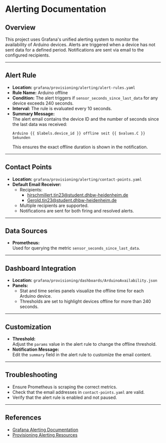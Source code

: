 # Alerting Documentation

## Overview

This project uses Grafana's unified alerting system to monitor the availability of Arduino devices. Alerts are triggered when a device has not sent data for a defined period. Notifications are sent via email to the configured recipients.

---

## Alert Rule

- **Location:** `grafana/provisioning/alerting/alert-rules.yaml`
- **Rule Name:** Arduino offline
- **Condition:** The alert triggers if `sensor_seconds_since_last_data` for any device exceeds 240 seconds.
- **Interval:** The rule is evaluated every 10 seconds.
- **Summary Message:**  
  The alert email contains the device ID and the number of seconds since the last data was received:
  ```
  Arduino {{ $labels.device_id }} offline seit {{ $values.C }} Sekunden
  ```
  This ensures the exact offline duration is shown in the notification.

---

## Contact Points

- **Location:** `grafana/provisioning/alerting/contact-points.yaml`
- **Default Email Receiver:**  
  - Recipients:  
    - hirschmillert.tin23@student.dhbw-heidenheim.de  
    - Gerold.tin23@student.dhbw-heidenheim.de
  - Multiple recipients are supported.
  - Notifications are sent for both firing and resolved alerts.

---

## Data Sources

- **Prometheus:**  
  Used for querying the metric `sensor_seconds_since_last_data`.

---

## Dashboard Integration

- **Location:** `grafana/provisioning/dashboards/ArduinoAvailability.json`
- **Panels:**  
  - Stat and time series panels visualize the offline time for each Arduino device.
  - Thresholds are set to highlight devices offline for more than 240 seconds.

---

## Customization

- **Threshold:**  
  Adjust the `params` value in the alert rule to change the offline threshold.
- **Notification Message:**  
  Edit the `summary` field in the alert rule to customize the email content.

---

## Troubleshooting

- Ensure Prometheus is scraping the correct metrics.
- Check that the email addresses in `contact-points.yaml` are valid.
- Verify that the alert rule is enabled and not paused.

---

## References

- [Grafana Alerting Documentation](https://grafana.com/docs/grafana/latest/alerting/)
- [Provisioning Alerting Resources](https://grafana.com/docs/grafana/latest/administration/provisioning/#alerting)
